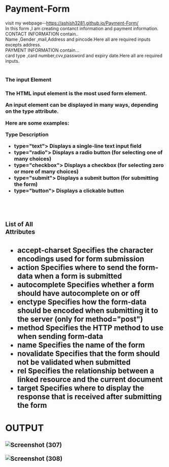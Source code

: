 # Payment-Form
visit my webpage--https://ashish3281.github.io/Payment-Form/
<br>
In this form ,I am creating contanct information and payment information.
<br>
CONTACT INFORMATION contain..
<br>
Name ,Gender ,mail,Address and pincode.Here all are required inputs excepts address.
<br>
PAYMENT INFORMATION contain...
<br>
card type ,card number,cvv,password and expiry date.Here all are required inputs.
<br>
<br>
<h3>The input Element<h3>
<p>The HTML input element is the most used form element.

An input element can be displayed in many ways, depending on the type attribute.

Here are some examples:
 </p>
<b>Type	Description<b>
 <ul>
   <li> type="text">	Displays a single-line text input field</li>
<li> type="radio">	Displays a radio button (for selecting one of many choices)</li>
<li> type="checkbox">	Displays a checkbox (for selecting zero or more of many choices)</li>
<li> type="submit">	Displays a submit button (for submitting the form)</li>
<li> type="button">	Displays a clickable button</li>
  </ul>
 <br>
 <br>
<h3>List of All <form> Attributes<h3>
 <p>
<ul>
<li>accept-charset	Specifies the character encodings used for form submission</li>
<li>action	Specifies where to send the form-data when a form is submitted</li>
<li>autocomplete	Specifies whether a form should have autocomplete on or off</li>
<li>enctype	Specifies how the form-data should be encoded when submitting it to the server (only for method="post")</li>
<li>method	Specifies the HTTP method to use when sending form-data</li>
<li>name	Specifies the name of the form</li>
<li>novalidate	Specifies that the form should not be validated when submitted</li>
<li>rel	Specifies the relationship between a linked resource and the current document</li>
<li>target	Specifies where to display the response that is received after submitting the form</li>

 </ul>
 </p>
 <h2>OUTPUT</h2>
 
 ![Screenshot (307)](https://user-images.githubusercontent.com/92047366/180456164-6e97a7b1-76cf-46ba-86f5-547cad41ac3a.png)

![Screenshot (308)](https://user-images.githubusercontent.com/92047366/180456414-490f17e4-7b51-4e86-9c76-96bee817e3bd.png)
